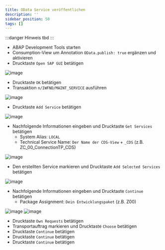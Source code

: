 ```yaml
---
title: OData Service veröffentlichen 
description: ''
sidebar_position: 50
tags: []
---
```


:::danger Hinweis
tbd
:::

- ABAP Development Tools starten
- Consumption-View um Annotation `OData.publish: true` ergänzen und aktivieren
- Drucktaste `Open SAP GUI` betätigen

![image](https://user-images.githubusercontent.com/47243617/210176077-750c79e6-864c-4783-8048-bee554a36187.png)
- Drucktaste `OK` betätigen
- Transaktion `n/IWFND/MAINT_SERVICE` ausführen

![image](https://user-images.githubusercontent.com/47243617/210176050-7aa80479-b5c8-41a6-826e-ea717c3fe645.png)
- Drucktaste `Add Service` betätigen

![image](https://user-images.githubusercontent.com/47243617/210176084-8918b7cc-b38f-4799-b2f3-22346ddeee1d.png)
- Nachfolgende Informationen eingeben und Drucktaste `Get Services` betätigen
    - System Alias: `LOCAL`
    - Technical Service Name: `Der Name der CDS-View` + `_CDS` (z.B. ZC_00_ConnectionTP_CDS)

![image](https://user-images.githubusercontent.com/47243617/210176293-6f2f48ca-883b-4f4f-ab2e-921cfe214a41.png)
- Den erstellten Service markieren und Drucktaste `Add Selected Services` betätigen

![image](https://user-images.githubusercontent.com/47243617/210176099-1de17b1d-10ba-463a-a9aa-44a0aeee61c1.png)
- Nachfolgende Informationen eingeben und Drucktaste `Continue` betätigen
    - Package Assignment: `Dein Entwicklungspaket` (z.B. Z00)

![image](https://user-images.githubusercontent.com/47243617/210176116-f0efddb0-978b-45c1-ab91-859f207f8c1d.png)
![image](https://user-images.githubusercontent.com/47243617/210176234-2e889460-11fa-42db-8dcc-cfdc1adbfd12.png)
- Drucktaste `Own Requests` betätigen
- Transportauftrag markieren und Drucktaste `Choose` betätigen
- Drucktaste `Continue` betätigen
- Drucktaste `Continue` betätigen
- Drucktaste `Continue` betätigen
